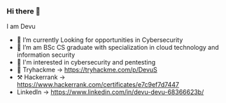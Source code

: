 ### Hi there 👋
I am Devu 

- 🔭 I’m currently Looking for opportunities in Cybersecurity 
- 🌱 I’m am BSc CS graduate with specialization in cloud technology and information security
- 🤖 I'm interested in cybersecurity and pentesting
- 🔗 Tryhackme -> https://tryhackme.com/p/DevuS
- ⚒️ Hackerrank -> https://www.hackerrank.com/certificates/e7c9ef7d7447
- LinkedIn -> https://www.linkedin.com/in/devu-devu-68366623b/
